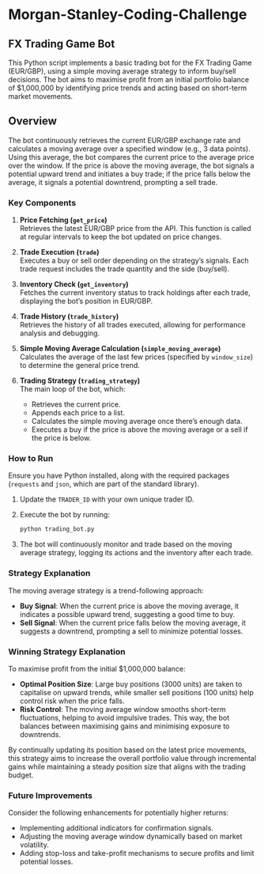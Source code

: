 # Morgan-Stanley-Coding-Challenge
## FX Trading Game Bot

This Python script implements a basic trading bot for the FX Trading Game (EUR/GBP), using a simple moving average strategy to inform buy/sell decisions. The bot aims to maximise profit from an initial portfolio balance of $1,000,000 by identifying price trends and acting based on short-term market movements.

## Overview

The bot continuously retrieves the current EUR/GBP exchange rate and calculates a moving average over a specified window (e.g., 3 data points). Using this average, the bot compares the current price to the average price over the window. If the price is above the moving average, the bot signals a potential upward trend and initiates a buy trade; if the price falls below the average, it signals a potential downtrend, prompting a sell trade.

### Key Components

1. **Price Fetching (`get_price`)**  
   Retrieves the latest EUR/GBP price from the API. This function is called at regular intervals to keep the bot updated on price changes.

2. **Trade Execution (`trade`)**  
   Executes a buy or sell order depending on the strategy’s signals. Each trade request includes the trade quantity and the side (buy/sell).

3. **Inventory Check (`get_inventory`)**  
   Fetches the current inventory status to track holdings after each trade, displaying the bot’s position in EUR/GBP.

4. **Trade History (`trade_history`)**  
   Retrieves the history of all trades executed, allowing for performance analysis and debugging.

5. **Simple Moving Average Calculation (`simple_moving_average`)**  
   Calculates the average of the last few prices (specified by `window_size`) to determine the general price trend.

6. **Trading Strategy (`trading_strategy`)**  
   The main loop of the bot, which:
   - Retrieves the current price.
   - Appends each price to a list.
   - Calculates the simple moving average once there’s enough data.
   - Executes a buy if the price is above the moving average or a sell if the price is below.

### How to Run

Ensure you have Python installed, along with the required packages (`requests` and `json`, which are part of the standard library).

1. Update the `TRADER_ID` with your own unique trader ID.
2. Execute the bot by running:

   ```bash
   python trading_bot.py
   ```

3. The bot will continuously monitor and trade based on the moving average strategy, logging its actions and the inventory after each trade.

### Strategy Explanation

The moving average strategy is a trend-following approach:

- **Buy Signal**: When the current price is above the moving average, it indicates a possible upward trend, suggesting a good time to buy.
- **Sell Signal**: When the current price falls below the moving average, it suggests a downtrend, prompting a sell to minimize potential losses.

### Winning Strategy Explanation

To maximise profit from the initial $1,000,000 balance:
- **Optimal Position Size**: Large buy positions (3000 units) are taken to capitalise on upward trends, while smaller sell positions (100 units) help control risk when the price falls.
- **Risk Control**: The moving average window smooths short-term fluctuations, helping to avoid impulsive trades. This way, the bot balances between maximising gains and minimising exposure to downtrends.

By continually updating its position based on the latest price movements, this strategy aims to increase the overall portfolio value through incremental gains while maintaining a steady position size that aligns with the trading budget.

### Future Improvements

Consider the following enhancements for potentially higher returns:
- Implementing additional indicators for confirmation signals.
- Adjusting the moving average window dynamically based on market volatility.
- Adding stop-loss and take-profit mechanisms to secure profits and limit potential losses.

